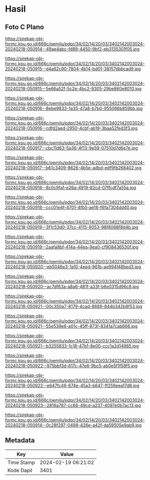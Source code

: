# Hasil

## Foto C Plano

https://sirekap-obj-formc.kpu.go.id/666c/pemilu/pdpr/34/02/14/20/03/3402142003024-20240218-050914--49ae4abc-fd89-4450-9bf2-eb3135301f05.jpg

https://sirekap-obj-formc.kpu.go.id/666c/pemilu/pdpr/34/02/14/20/03/3402142003024-20240218-050915--d4a62c90-7804-4b14-bd01-38157dbbcad9.jpg

https://sirekap-obj-formc.kpu.go.id/666c/pemilu/pdpr/34/02/14/20/03/3402142003024-20240218-050915--5e66a52f-5c2e-4bc2-9305-29be860e8010.jpg

https://sirekap-obj-formc.kpu.go.id/666c/pemilu/pdpr/34/02/14/20/03/3402142003024-20240218-050916--8ebe9833-1a35-47a8-b7b0-955066b859bb.jpg

https://sirekap-obj-formc.kpu.go.id/666c/pemilu/pdpr/34/02/14/20/03/3402142003024-20240218-050916--cdfd2aed-2950-4cbf-ab19-3baa52fed3f3.jpg

https://sirekap-obj-formc.kpu.go.id/666c/pemilu/pdpr/34/02/14/20/03/3402142003024-20240218-050917--cbc11d63-5a36-4f13-9e59-07510d7d6e7e.jpg

https://sirekap-obj-formc.kpu.go.id/666c/pemilu/pdpr/34/02/14/20/03/3402142003024-20240218-050917--b61c3409-8626-4b5e-adbd-edf9fb268402.jpg

https://sirekap-obj-formc.kpu.go.id/666c/pemilu/pdpr/34/02/14/20/03/3402142003024-20240218-050918--8c0c9fa1-e26a-4919-82cd-07ffcdf7a55a.jpg

https://sirekap-obj-formc.kpu.go.id/666c/pemilu/pdpr/34/02/14/20/03/3402142003024-20240218-050918--ccc01e4f-4701-4fb5-ae18-f6fa7304dd40.jpg

https://sirekap-obj-formc.kpu.go.id/666c/pemilu/pdpr/34/02/14/20/03/3402142003024-20240218-050919--3f1c53d0-37cc-4115-9053-98f8068f8d4b.jpg

https://sirekap-obj-formc.kpu.go.id/666c/pemilu/pdpr/34/02/14/20/03/3402142003024-20240218-050919--2aafa8bf-414a-44ea-9ea0-cf908436530f.jpg

https://sirekap-obj-formc.kpu.go.id/666c/pemilu/pdpr/34/02/14/20/03/3402142003024-20240218-050920--eb5046e3-1a10-4eed-961b-ae994f48bed3.jpg

https://sirekap-obj-formc.kpu.go.id/666c/pemilu/pdpr/34/02/14/20/03/3402142003024-20240218-050920--ac7df63a-a8a6-481f-a33f-b6e0315d96c8.jpg

https://sirekap-obj-formc.kpu.go.id/666c/pemilu/pdpr/34/02/14/20/03/3402142003024-20240218-050921--00c350a7-8179-4cad-8689-844b342b8f53.jpg

https://sirekap-obj-formc.kpu.go.id/666c/pemilu/pdpr/34/02/14/20/03/3402142003024-20240218-050921--55e539e6-a01c-45ff-873f-8341a7cab666.jpg

https://sirekap-obj-formc.kpu.go.id/666c/pemilu/pdpr/34/02/14/20/03/3402142003024-20240218-050921--b3255833-1c18-47b1-8e00-ccc1a2d14965.jpg

https://sirekap-obj-formc.kpu.go.id/666c/pemilu/pdpr/34/02/14/20/03/3402142003024-20240218-050922--975bbf3d-817c-47e6-9bc5-ab0e5f1f58f5.jpg

https://sirekap-obj-formc.kpu.go.id/666c/pemilu/pdpr/34/02/14/20/03/3402142003024-20240218-050922--e647fc46-674e-45a3-b647-ff259eea17d8.jpg

https://sirekap-obj-formc.kpu.go.id/666c/pemilu/pdpr/34/02/14/20/03/3402142003024-20240218-050923--2816a787-cc66-49cd-a237-4097e0b7ac13.jpg

https://sirekap-obj-formc.kpu.go.id/666c/pemilu/pdpr/34/02/14/20/03/3402142003024-20240218-050914--0c28f297-0498-426e-a42f-da59505e9ab9.jpg


## Metadata

| Key        | Value               |
| ---------- | ------------------- |
| Time Stamp | 2024-02-19 06:21:02 |
| Kode Dapil | 3401                |



